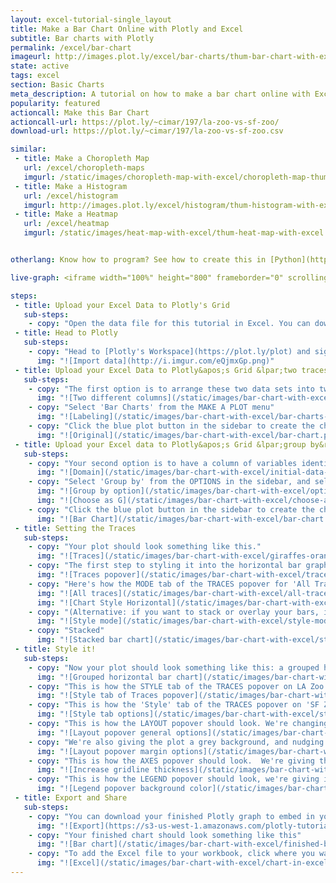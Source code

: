 ```yaml
---
layout: excel-tutorial-single_layout
title: Make a Bar Chart Online with Plotly and Excel
subtitle: Bar charts with Plotly
permalink: /excel/bar-chart
imageurl: http://images.plot.ly/excel/bar-charts/thum-bar-chart-with-excel.png
state: active
tags: excel
section: Basic Charts
meta_description: A tutorial on how to make a bar chart online with Excel.
popularity: featured
actioncall: Make this Bar Chart
actioncall-url: https://plot.ly/~cimar/197/la-zoo-vs-sf-zoo/
download-url: https://plot.ly/~cimar/197/la-zoo-vs-sf-zoo.csv

similar:
 - title: Make a Choropleth Map
   url: /excel/choropleth-maps
   imgurl: /static/images/choropleth-map-with-excel/choropleth-map-thumb.png
 - title: Make a Histogram
   url: /excel/histogram
   imgurl: http://images.plot.ly/excel/histogram/thum-histogram-with-excel.png
 - title: Make a Heatmap
   url: /excel/heatmap
   imgurl: /static/images/heat-map-with-excel/thum-heat-map-with-excel.png


otherlang: Know how to program? See how to create this in [Python](https://plot.ly/python/bar-charts/) or [R](https://plot.ly/r/bar-charts/).

live-graph: <iframe width="100%" height="800" frameborder="0" scrolling="no" src="https://plot.ly/~cimar/197/la-zoo-vs-sf-zoo.embed"></iframe>

steps:
 - title: Upload your Excel Data to Plotly's Grid
   sub-steps:
    - copy: "Open the data file for this tutorial in Excel. You can download the file here in [CSV format](https://plot.ly/~cimar/197/la-zoo-vs-sf-zoo.csv)"
 - title: Head to Plotly
   sub-steps:
    - copy: "Head to [Plotly's Workspace](https://plot.ly/plot) and sign into your free Plotly account. Go to 'Import', click 'Upload a file', then choose your Excel file to upload. Your Excel file will now open in Plotly's grid. For more about Plotly's grid, see [this tutorial](/add-data-to-the-plotly-grid/)"
      img: "![Import data](http://i.imgur.com/eQjmxGp.png)"
 - title: Upload your Excel Data to Plotly&apos;s Grid &lpar;two traces&rpar;
   sub-steps:
    - copy: "The first option is to arrange these two data sets into two different columns."
      img: "![Two different columns](/static/images/bar-chart-with-excel/initial-data.png)"
    - copy: "Select 'Bar Charts' from the MAKE A PLOT menu"
      img: "![Labeling](/static/images/bar-chart-with-excel/bar-charts-in-make-a-plot-menu.png)"
    - copy: "Click the blue plot button in the sidebar to create the chart."
      img: "![Original](/static/images/bar-chart-with-excel/bar-chart.png)"
 - title: Upload your Excel data to Plotly&apos;s Grid &lpar;group by&rpar;
   sub-steps:
    - copy: "Your second option is to have a column of variables identifying which dataset each row belongs to, and then 'grouping by' this column."
      img: "![Domain](/static/images/bar-chart-with-excel/initial-data-2.png)"
    - copy: "Select 'Group by' from the OPTIONS in the sidebar, and select your options column."
      img: "![Group by option](/static/images/bar-chart-with-excel/options-group-by.png)"
      img: "![Choose as G](/static/images/bar-chart-with-excel/choose-as-g.png)"
    - copy: "Click the blue plot button in the sidebar to create the chart."
      img: "![Bar Chart](/static/images/bar-chart-with-excel/bar-chart.png)"
 - title: Setting the Traces
   sub-steps:
    - copy: "Your plot should look something like this."
      img: "![Traces](/static/images/bar-chart-with-excel/giraffes-orangutans-monkeys.png)"
    - copy: "The first step to styling it into the horizontal bar graph above is to open the TRACES popover in the toolbar."
      img: "![Traces popover](/static/images/bar-chart-with-excel/traces-popover.png)"
    - copy: "Here's how the MODE tab of the TRACES popover for 'All Traces (Bar)' should look."
      img: "![All traces](/static/images/bar-chart-with-excel/all-traces.png)"
      img: "![Chart Style Horizontal](/static/images/bar-chart-with-excel/mode-horizontal.png)"     
    - copy: "(Alternative: if you want to stack or overlay your bars, instead of grouping them, just change the 'Mode' setting.)"
      img: "![Style mode](/static/images/bar-chart-with-excel/style-mode.png)"
    - copy: "Stacked"
      img: "![Stacked bar chart](/static/images/bar-chart-with-excel/stacked-bar-chart.png)"
 - title: Style it!
   sub-steps:
    - copy: "Now your plot should look something like this: a grouped horizontal bar chart. We still have some styling to do to get the plot at the top of this tutorial! Open TRACES again."
      img: "![Grouped horizontal bar chart](/static/images/bar-chart-with-excel/grouped-horizontal-bar-chart.png)"
    - copy: "This is how the STYLE tab of the TRACES popover on LA Zoo should look. We've altered every option in this panel Opacity, Bar Gap, Group Gap, Fill, and Outline."
      img: "![Style tab of Traces popover](/static/images/bar-chart-with-excel/style-tab-of-traces-popover.png)"
    - copy: "This is how the 'Style' tab of the TRACES popover on 'SF Zoo' should look. These are the same as for LA Zoo, but fill and outline are different colors."
      img: "![Style tab options](/static/images/bar-chart-with-excel/style-options.png)"
    - copy: "This is how the LAYOUT popover should look. We're changing the font throughout the plot."
      img: "![Layout popover general options](/static/images/bar-chart-with-excel/layout-general.png)"
    - copy: "We're also giving the plot a grey background, and nudging the margins."
      img: "![Layout popover margin options](/static/images/bar-chart-with-excel/layout-margin-options.png)"
    - copy: "This is how the AXES popover should look.  We're giving the plot thicker white gridlines."
      img: "![Increase gridline thickness](/static/images/bar-chart-with-excel/gridlines-thickness.png)"
    - copy: "This is how the LEGEND popover should look, we're giving it a grey background, too."
      img: "![Legend popover background color](/static/images/bar-chart-with-excel/legend-background-color.png)"
 - title: Export and Share
   sub-steps:
    - copy: "You can download your finished Plotly graph to embed in your Excel workbook. We also recommend including the Plotly link to the graph inside your Excel workbook for easy access to the interactive Plotly version. Get the link to your graph by clicking the 'Share' button. Download an image of your Plotly graph by clicking EXPORT on the toolbar."
      img: "![Export](https://s3-us-west-1.amazonaws.com/plotly-tutorials/excel/bubble-maps/export-bubble-map.png)"
    - copy: "Your finished chart should look something like this"
      img: "![Bar chart](/static/images/bar-chart-with-excel/finished-bar-chart.png)"
    - copy: "To add the Excel file to your workbook, click where you want to insert the picture inside Excel. On the INSERT tab inside Excel, in the ILLUSTRATIONS group, click PICTURE. Locate the Plotly graph image that you downloaded and then double-click it. Notice that we also copy-pasted the Plotly graph link in a cell for easy access to the interactive Plotly version."
      img: "![Excel](/static/images/bar-chart-with-excel/chart-in-excel.png)"
---
```

